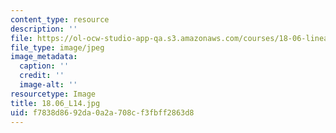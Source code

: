 ```yaml
---
content_type: resource
description: ''
file: https://ol-ocw-studio-app-qa.s3.amazonaws.com/courses/18-06-linear-algebra-spring-2010/f7838d8692da0a2a708cf3fbff2863d8_18.06_L14.jpg
file_type: image/jpeg
image_metadata:
  caption: ''
  credit: ''
  image-alt: ''
resourcetype: Image
title: 18.06_L14.jpg
uid: f7838d86-92da-0a2a-708c-f3fbff2863d8
---
```

